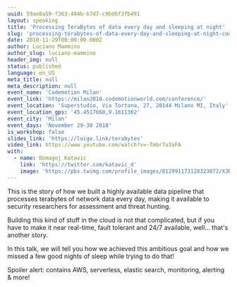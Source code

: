 ```yaml
---
uuid: 59ae8a59-f363-494b-b7d7-c9bd6f3fb491
layout: speaking
title: 'Processing TeraBytes of data every day and sleeping at night'
slug: 'processing-terabytes-of-data-every-day-and-sleeping-at-night-codemotion-milan'
date: 2018-11-29T00:00:00.000Z
author: Luciano Mammino
author_slug: luciano-mammino
header_img: null
status: published
language: en_US
meta_title: null
meta_description: null
event_name: 'Codemotion Milan'
event_link: 'https://milan2018.codemotionworld.com/conference/'
event_location: 'Superstudio, Via Tortona, 27, 20144 Milano MI, Italy'
event_location_gps: '45.4517668,9.1611362'
event_city: 'Milan'
event_days: 'November 29-30 2018'
is_workshop: false
slides_link: 'https://loige.link/terabytes'
video_link: https://www.youtube.com/watch?v=-Tmbr7u3aFA
with:
  - name: Domagoj Katavic
    link: 'https://twitter.com/katavic_d'
    image: 'https://pbs.twimg.com/profile_images/812991173128323072/X3BhFDn5_x96.jpg'
---
```


This is the story of how we built a highly available data pipeline that processes terabytes of network data every day, making it available to security researchers for assessment and threat hunting.

Building this kind of stuff in the cloud is not that complicated, but if you have to make it near real-time, fault tolerant and 24/7 available, well... that's another story.

In this talk, we will tell you how we achieved this ambitious goal and how we missed a few good nights of sleep while trying to do that!

Spoiler alert: contains AWS, serverless, elastic search, monitoring, alerting & more!

